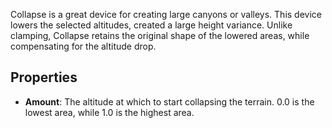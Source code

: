 Collapse is a great device for creating large canyons or valleys. This device lowers the selected altitudes, created a large height variance. Unlike clamping, Collapse retains the original shape of the lowered areas, while compensating for the altitude drop.

## Properties

- **Amount**: The altitude at which to start collapsing the terrain. 0.0 is the lowest area, while 1.0 is the highest area.
